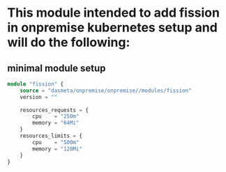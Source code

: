 # This module intended to add fission in onpremise kubernetes setup and will do the following: 

## minimal module setup
```terraform
module "fission" {
    source = "dasmeta/onpremise/onpremise//modules/fission"
    version = ""
    
    resources_requests = {
        cpu    = "250m"
        memory = "64Mi"
    }
    resources_limits = {
        cpu    = "500m"
        memory = "128Mi"
    }
}
```